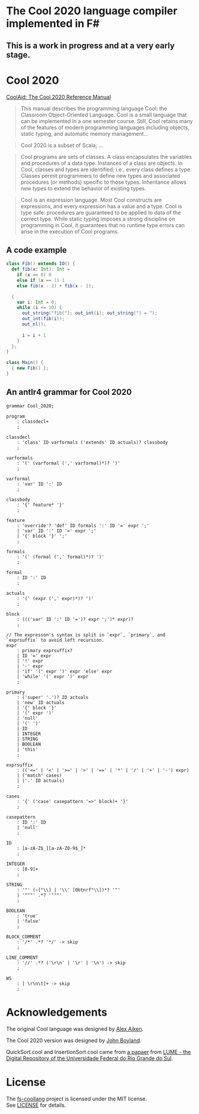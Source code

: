 # The Cool 2020 language compiler implemented in F#

## This is a work in progress and at a very early stage.

# Cool 2020

[CoolAid: The Cool 2020 Reference Manual](http://pabst.cs.uwm.edu/classes/cs654/handout/cool-manual.pdf)

> This manual describes the programming language Cool: the Classroom Object-Oriented Language. Cool
is a small language that can be implemented in a one semester course. Still, Cool retains many of
the features of modern programming languages including objects, static typing, and automatic memory
management...  

> Cool 2020 is a subset of Scala; ...  

> Cool programs are sets of classes. A class encapsulates the variables and procedures of a data type.
Instances of a class are objects. In Cool, classes and types are identified; i.e., every class defines a type.
Classes permit programmers to define new types and associated procedures (or methods) specific to those
types. Inheritance allows new types to extend the behavior of existing types.  

> Cool is an expression language. Most Cool constructs are expressions, and every expression has a
value and a type. Cool is type safe: procedures are guaranteed to be applied to data of the correct type.
While static typing imposes a strong discipline on programming in Cool, it guarantees that no runtime
type errors can arise in the execution of Cool programs.

## A code example

```scala
class Fib() extends IO() {
  def fib(x: Int): Int =
    if (x == 0) 0
    else if (x == 1) 1
    else fib(x - 2) + fib(x - 1);

  {
    var i: Int = 0;
    while (i <= 10) {
      out_string("fib("); out_int(i); out_string(") = ");
      out_int(fib(i));
      out_nl();
      
      i = i + 1
    }
  };
}

class Main() {
  { new Fib() };
}
```

## An antlr4 grammar for Cool 2020

``` ANTLR
grammar Cool_2020;

program 
    : classdecl+
    ;

classdecl
    : 'class' ID varformals ('extends' ID actuals)? classbody
    ;

varformals
    : '(' (varformal (',' varformal)*)? ')'
    ;

varformal
    : 'var' ID ':' ID
    ;

classbody
    : '{' feature* '}'
    ;

feature
    : 'override'? 'def' ID formals ':' ID '=' expr ';'
    | 'var' ID ':' ID '=' expr ';'
    | '{' block '}' ';'
    ;

formals
    : '(' (formal (',' formal)*)? ')'
    ;

formal
    : ID ':' ID
    ;

actuals
    : '(' (expr (',' expr)*)? ')'
    ;

block
    : ((('var' ID ':' ID '=')? expr ';')* expr)?
    ;

// The expresson's syntax is split in `expr`, `primary`, and `exprsuffix` to avoid left recursion.
expr
    : primary exprsuffix?
    | ID '=' expr
    | '!' expr
    | '-' expr
    | 'if' '(' expr ')' expr 'else' expr
    | 'while' '(' expr ')' expr
    ;

primary
    : ('super' '.')? ID actuals
    | 'new' ID actuals
    | '{' block '}'
    | '(' expr ')'
    | 'null'
    | '(' ')'
    | ID
    | INTEGER
    | STRING
    | BOOLEAN
    | 'this'
    ;

exprsuffix
    : (('<=' | '<' | '>=' | '>' | '==' | '*' | '/' | '+' | '-') expr) 
    | ('match' cases) 
    | ('.' ID actuals)
    ;

cases
    : '{' ('case' casepattern '=>' block)+ '}'
    ;

casepattern
    : ID ':' ID
    | 'null'
    ;

ID
    : [a-zA-Z$_][a-zA-Z0-9$_]*
    ;

INTEGER
    : [0-9]+
    ;

STRING
    : '"' (~["\\] | '\\' [0btnrf"\\])*? '"'
    | '"""' .*? '"""'
    ;

BOOLEAN
    : 'true'
    | 'false'
    ;

BLOCK_COMMENT 
    : '/*' .*? '*/' -> skip
    ;

LINE_COMMENT 
    : '//' .*? ('\r\n' | '\r' | '\n') -> skip
    ;

WS
    : [ \r\n\t]+ -> skip
    ;
```

# Acknowledgements

 The original Cool language was designed by [Alex Aiken](https://theory.stanford.edu/~aiken/).  
 
 The Cool 2020 version was designed by [John Boyland](https://uwm.edu/engineering/people/boyland-ph-d-john/).  
 
 QuickSort.cool and InsertionSort.cool came from [a papaer](https://www.lume.ufrgs.br/bitstream/handle/10183/151038/001009883.pdf)
 from [LUME - the Digital Repository of the Universidade Federal do Rio Grande do Sul](https://www.lume.ufrgs.br/apresentacao).  

# License

The [fs-coollang](https://github.com/mykolav/fs-coollang) project is licensed under the MIT license.  
See [LICENSE](./LICENSE) for details.
